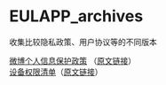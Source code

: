 # EULAPP_archives
收集比较隐私政策、用户协议等的不同版本



<a href="weibo/weibo%20privacy%20policy.txt">微博个人信息保护政策</a> （[原文链接](https://m.weibo.cn/c/privacy)）<br>
<a href="weibo/zhdevicelist.txt">设备权限清单</a>（[原文链接](https://m.weibo.cn/c/privacy/zhdevicelist)）<br>
